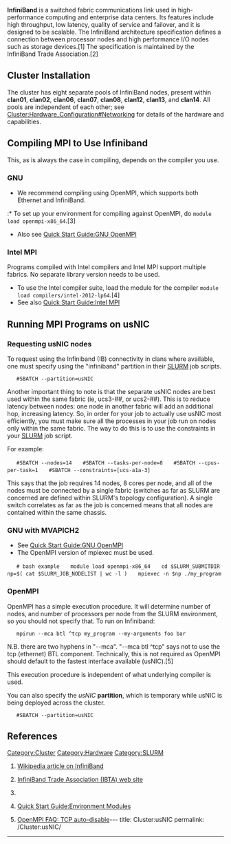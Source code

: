 **InfiniBand** is a switched fabric communications link used in
high-performance computing and enterprise data centers. Its features
include high throughput, low latency, quality of service and failover,
and it is designed to be scalable. The InfiniBand architecture
specification defines a connection between processor nodes and high
performance I/O nodes such as storage devices.\[1\] The specification is
maintained by the InfiniBand Trade Association.\[2\]

## Cluster Installation

The cluster has eight separate pools of InfiniBand nodes, present within
**clan01**, **clan02**, **clan06**, **clan07**, **clan08**, **clan12**,
**clan13**, and **clan14**. All pools are independent of each other; see
[Cluster:Hardware_Configuration\#Networking](Cluster:Hardware_Configuration#Networking "wikilink")
for details of the hardware and capabilities.

## Compiling MPI to Use Infiniband

This, as is always the case in compiling, depends on the compiler you
use.

### GNU

  - We recommend compiling using OpenMPI, which supports both Ethernet
    and InfiniBand.

:\* To set up your environment for compiling against OpenMPI, do `module
load openmpi-x86_64`.\[3\]

  - Also see [Quick Start Guide:GNU
    OpenMPI](Quick_Start_Guide:GNU_OpenMPI "wikilink")

### Intel MPI

Programs compiled with Intel compilers and Intel MPI support multiple
fabrics. No separate library version needs to be used.

  - To use the Intel compiler suite, load the module for the compiler
    `module load compilers/intel-2012-lp64`.\[4\]
  - See also [Quick Start Guide:Intel
    MPI](Quick_Start_Guide:Intel_MPI "wikilink")

## Running MPI Programs on usNIC

### Requesting usNIC nodes

To request using the Infiniband (IB) connectivity in clans where
available, one must specify using the "infiniband" partition in their
[SLURM](SLURM "wikilink") job scripts.

`   #SBATCH --partition=usNIC`

Another important thing to note is that the separate usNIC nodes are
best used within the same fabric (ie, ucs3-\#\#, or ucs2-\#\#). This is
to reduce latency between nodes: one node in another fabric will add an
additional hop, increasing latency. So, in order for your job to
actually use usNIC most efficiently, you must make sure all the
processes in your job run on nodes only within the same fabric. The way
to do this is to use the constraints in your [SLURM](SLURM "wikilink")
job script.

For example:

`   #SBATCH --nodes=14`
`   #SBATCH --tasks-per-node=8`
`   #SBATCH --cpus-per-task=1`
`   #SBATCH --constraints=[ucs-a1a-3]`

This says that the job requires 14 nodes, 8 cores per node, and all of
the nodes must be connected by a single fabric (switches as far as SLURM
are concerned are defined within SLURM's topology configuration). A
single switch correlates as far as the job is concerned means that all
nodes are contained within the same chassis.

### GNU with MVAPICH2

  - See [Quick Start Guide:GNU
    OpenMPI](Quick_Start_Guide:GNU_OpenMPI "wikilink")
  - The OpenMPI version of mpiexec must be used.

`   # bash example`
`   module load openmpi-x86_64`
`   cd $SLURM_SUBMITDIR`
`   np=$( cat $SLURM_JOB_NODELIST | wc -l )`
`   mpiexec -n $np ./my_program`

### OpenMPI

OpenMPI has a simple execution procedure. It will determine number of
nodes, and number of processors per node from the SLURM environment, so
you should not specify that. To run on Infiniband:

`    mpirun --mca btl ^tcp my_program --my-arguments foo bar `

N.B. there are two hyphens in "--mca". "--mca btl ^tcp" says not to use
the tcp (ethernet) BTL component. Technically, this is not required as
OpenMPI should default to the fastest interface available (usNIC).\[5\]

This execution procedure is independent of what underlying compiler is
used.

You can also specify the *usNIC* **partition**, which is temporary while
usNIC is being deployed across the cluster.

`   #SBATCH --partition=usNIC`

## References

<references/>

[Category:Cluster](Category:Cluster "wikilink")
[Category:Hardware](Category:Hardware "wikilink")
[Category:SLURM](Category:SLURM "wikilink")

1.  [Wikipedia article on
    InfiniBand](http://en.wikipedia.org/wiki/InfiniBand)

2.  [InfiniBand Trade Association (IBTA) web
    site](http://www.infinibandta.org/)

3.
4.  [Quick Start Guide:Environment
    Modules](Quick_Start_Guide:Environment_Modules "wikilink")

5.  [OpenMPI FAQ: TCP
    auto-disable](http://www.open-mpi.org/faq/?category=tcp#tcp-auto-disable)---
title: Cluster:usNIC
permalink: /Cluster:usNIC/
---


